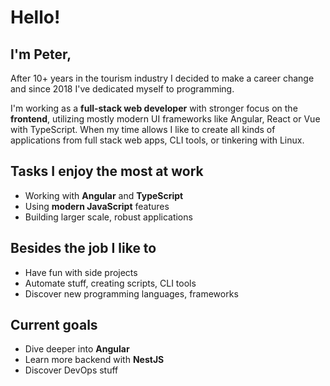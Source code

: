 # Hello!
## I'm Peter,

After 10+ years in the tourism industry I decided to make a career change and since 2018 I've dedicated myself to programming.

I'm working as a **full-stack web developer** with stronger focus on the **frontend**, utilizing mostly modern UI frameworks like Angular, React or Vue with TypeScript. When my time allows I like to create all kinds of applications from full stack web apps, CLI tools, or tinkering with Linux.  

## Tasks I enjoy the most at work
- Working with **Angular** and **TypeScript**
- Using **modern JavaScript** features
- Building larger scale, robust applications

## Besides the job I like to
- Have fun with side projects
- Automate stuff, creating scripts, CLI tools
- Discover new programming languages, frameworks
 
## Current goals
- Dive deeper into **Angular**
- Learn more backend with **NestJS**
- Discover DevOps stuff
